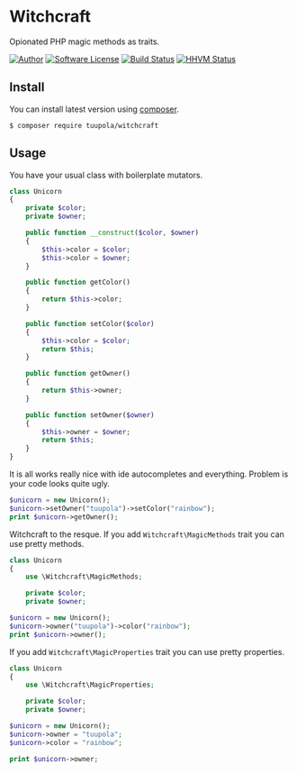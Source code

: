 # Witchcraft

Opionated PHP magic methods as traits.

[![Author](http://img.shields.io/badge/author-@tuupola-blue.svg?style=flat-square)](https://twitter.com/tuupola)
[![Software License](https://img.shields.io/badge/license-MIT-brightgreen.svg?style=flat-square)](LICENSE.txt)
[![Build Status](https://img.shields.io/travis/tuupola/witchcraft/master.svg?style=flat-square)](https://travis-ci.org/tuupola/slim-basic-auth)
[![HHVM Status](https://img.shields.io/hhvm/tuupola/witchcraft.svg?style=flat-square)](http://hhvm.h4cc.de/package/tuupola/slim-basic-auth)

## Install

You can install latest version using [composer](https://getcomposer.org/).

```
$ composer require tuupola/witchcraft
```

## Usage

You have your usual class with boilerplate mutators.

```php
class Unicorn
{
    private $color;
    private $owner;

    public function __construct($color, $owner)
    {
        $this->color = $color;
        $this->color = $owner;
    }

    public function getColor()
    {
        return $this->color;
    }

    public function setColor($color)
    {
        $this->color = $color;
        return $this;
    }

    public function getOwner()
    {
        return $this->owner;
    }

    public function setOwner($owner)
    {
        $this->owner = $owner;
        return $this;
    }
}
```

It is all works really nice with ide autocompletes and everything. Problem is your code looks quite ugly.

```php
$unicorn = new Unicorn();
$unicorn->setOwner("tuupola")->setColor("rainbow");
print $unicorn->getOwner();
```

Witchcraft to the resque. If you add `Witchcraft\MagicMethods` trait you can use pretty methods.

```php
class Unicorn
{
    use \Witchcraft\MagicMethods;

    private $color;
    private $owner;
```

```php
$unicorn = new Unicorn();
$unicorn->owner("tuupola")->color("rainbow");
print $unicorn->owner();
```

If you add `Witchcraft\MagicProperties` trait you can use pretty properties.

```php
class Unicorn
{
    use \Witchcraft\MagicProperties;

    private $color;
    private $owner;
```

```php
$unicorn = new Unicorn();
$unicorn->owner = "tuupola";
$unicorn->color = "rainbow";

print $unicorn->owner;
```
